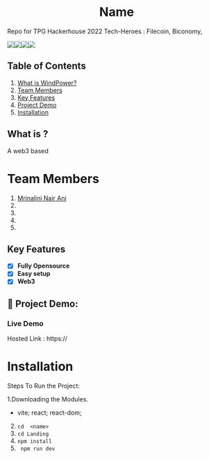 # **<div align="center">Name</div>**  
<desc>

Repo for TPG Hackerhouse 2022
Tech-Heroes : Filecoin, Biconomy, 

<img src="https://img.shields.io/badge/Blockchain.com-121D33?logo=blockchaindotcom&logoColor=fff&style=for-the-badge"><img src="https://img.shields.io/badge/JavaScript-323330?style=for-the-badge&logo=javascript&logoColor=F7DF1E"><img src="https://img.shields.io/badge/Vite-B73BFE?style=for-the-badge&logo=vite&logoColor=FFD62E"><img src="https://img.shields.io/badge/CSS3-1572B6?style=for-the-badge&logo=css3&logoColor=white">
## Table of Contents
1. [What is WindPower?](#project-description)
2. [Team Members](#team-members)
3. [Key Features](#key-features)
4. [Project Demo](#project-demo)
5. [Installation](#installation)



## What is <name>?
A web3 based

# Team Members

1. [Mrinalini Nair Ani](https://github.com/hacksh4w/)
1. 
1.
1.
1.

## Key Features 
- [x] **Fully Opensource**
- [x] **Easy setup**
- [x] **Web3**

## 🔧 Project Demo:
### Live Demo
Hosted Link : https://

# Installation
Steps To Run the Project:

1.Downloading the Modules.
- vite; react; react-dom; 
2. `` cd  <name>  ``
3. `` cd Landing ``
4. ``npm install``
5. `` npm run dev``
